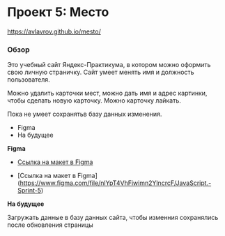 # Проект 5: Место

https://avlavrov.github.io/mesto/

### Обзор

Это учебный сайт Яндекс-Практикума, в котором можно оформить свою личную страничку. Сайт умеет менять имя и должность пользователя.

Можно удалить карточки мест, можно дать имя и адрес картинки, чтобы сделать новую карточку. Можно карточку лайкать.

Пока не умеет сохранятьв базу данных изменения.

* Figma
* На будущее

**Figma**

* [Ссылка на макет в Figma](https://www.figma.com/file/StZjf8HnoeLdiXS7dYrLAh/JavaScript.-Sprint-4)

* [Ссылка на макет в Figma] (https://www.figma.com/file/nlYpT4VhFiwimn2YlncrcF/JavaScript.-Sprint-5)

**На будущее**


Загружать данные в базу данных сайта, чтобы изменния сохранялись после обновления страницы
